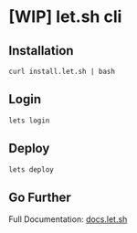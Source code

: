 # [WIP] let.sh cli

## Installation

```shell
curl install.let.sh | bash
```

## Login

```shell
lets login
```

## Deploy

```shell
lets deploy
```

## Go Further

Full Documentation: [docs.let.sh](https://docs.let.sh)